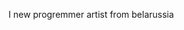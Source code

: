 I new progremmer 
artist from belarussia

<!---
MrHornost/MrHornost is a ✨ special ✨ repository because its `README.md` (this file) appears on your GitHub profile.
You can click the Preview link to take a look at your changes.
--->
